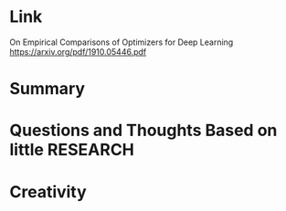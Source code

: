 Link
===============
<p>

On Empirical Comparisons of Optimizers for Deep Learning
https://arxiv.org/pdf/1910.05446.pdf

</p>

Summary
===============

Questions and Thoughts Based on little RESEARCH
===============
        

Creativity
==============